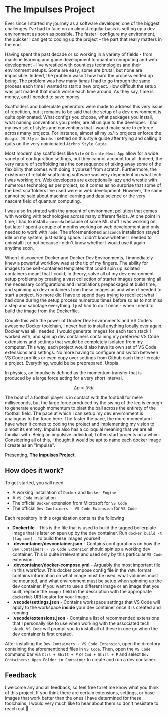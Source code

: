 # The Impulses Project

Ever since I started my journey as a software developer, one of the biggest challenges I've had to face on an almost regular basis is setting up a dev environment as soon as possible. The faster I configure my environment, the quicker I can get to coding up the project - the part that really matters in the end.

Having spent the past decade or so working in a variety of fields - from machine learning and game development to quantum computing and web development - I've wrestled with countless technologies and their environment setups. Some are easy, some are brutal, but none are impossible. Indeed, the problem wasn't how hard the process ended up being. The problem was how many *times* I had to go through the same process each time I wanted to start a new project. How difficult the setup was just made it that much worse each time around. As they say, time is money, and I needed to save money.

Scaffolders and boilerplate generators were made to address this very issue of repetition, but it remains to be said that the setup of a dev environment is quite opinionated. What configs you choose, what packages you install, what naming conventions you prefer, are all unique to the developer. I had my own set of styles and conventions that I would make sure to enforce across many projects. For instance, almost all my `JS`/`TS` projects enforce the `Google JS Style Guide`. I settled on this style guide after trying and calling it quits on the very opinionated `Airbnb Style Guide`. 

Most modern day scaffolders like `Vite` or `Create-Next-App` allow for a wide variety of configuration settings, but they cannot account for all. Indeed, the very nature of scaffolding has the consequence of taking away some of the flexibility that comes with doing it yourself from scratch. Furthermore, the existence of reliable scaffolding software was very dependent on what tech I was working on. Web developers are exceptionally lazy and wrestle with numerous technologies per project, so it comes as no surprise that some of the best scaffolders I've used were in web development. However, the same cannot be said about machine learning and data science or the very nascent field of quantum computing. 

I was also frustrated with the amount of environment pollution that comes with working with technologies across many different fields. At one point in time, I had to install `anaconda` because of some ML stuff I was working on, but later I spent a couple of months working on web development and only needed to work with `node`. The aforementioned `anaconda` installation stayed idle on my system, just eating space. I didn't know whether I needed to uninstall it or not because I didn't know whether I would use it again anytime soon. 

When I discovered Docker and Docker Dev Environments, I immediately knew a powerful workflow was at the tip of my fingers. The ability for images to be self-contained templates that could spin up isolated containers meant that I could, in theory, solve all of my dev environment setup problems by creating a vast collection of starter images containing all the necessary configurations and installations prepackaged at build time, and spinning up dev containers from these images as and when I needed to start a project. No more did I have to spend days trying to recollect what I had done during the setup process numerous times before so as to not miss a step and sabotage everything. I just had to do it once - when I need to build the image from the Dockerfile.

Couple this with the power of Docker Dev Environments and VS Code's awesome Docker toolchain, I never had to install anything locally ever again. Docker was all I needed. I would generate images for each tech stack I worked with, and spin up dev containers containing my preferred VS Code extensions and settings that would be completely isolated from my computer. This way, each project would also have its own set of VS Code extensions and settings. No more having to configure and switch between VS Code profiles or even copy over settings from Github each time I create a project. Everything, would be be preprepared. Utopia.

In physics, an impulse is defined as the momentum transfer that is produced by a large force acting for a very short interval. 

$$
\Delta p = \int F dt
$$

The boot of a football player is in contact with the football for mere milliseconds, but the large force produced by the swing of the leg is enough to generate enough momentum to blast the ball across the entirety of the football field. The pace at which I can setup my dev environment is analogous to the force here. The faster the pace, the more momentum I have when it comes to coding the project and implementing my vision to almost its entirety. Impulse also has a colloquial meaning that we are all familiar with. Being an impulsive individual, I often start projects on a whim. Considering all of this, I thought it would be apt to name each docker image I create as an "Impulse". 

Presenting, **The Impulses Project**.

## How does it work?

To get started, you will need

- A working installation of `Docker` and `Docker Engine`
- A `VS Code` installation
- The official `Docker` extension from Microsoft for `VS Code`
- The official `Dev Containers - VS Code Extension` for `VS Code`

Each repository in this organization contains the following

- **Dockerfile** - This is the file that is used to build the tagged boilerplate image that is later on spun up by the dev container. Run `docker build -t [tagname] .` to build these images yourself
- **.devcontainer/devcontainer.json** - Contains configurations on how the `Dev Containers - VS Code Extension` should spin up a working dev container. This is quite irrelevant and used only by this particular `VS Code` extension.
- **.devcontainer/docker-compose.yml** - Arguably the most important file in this workflow. This docker compose config file in the `YAML` format contains information on what image must be used, what volumes must be mounted, and what environment must be setup when spinning up the dev container. If you want to use a different image or an image that you built, replace the `image:` field in the description with the appropriate `dockerhub` URI locator for your image.
- **.vscode/settings.json** - Contains workspace settings that VS Code will apply to the workspace **inside** your dev container once it is created and running.
- **.vscode/extensions.json** - Contains a list of recommended extensions that I personally like to use when working with the associated tech stack. `VS Code` will prompt you to install all of these in one go when the dev container is first created.

After installing the `Dev Containers - VS Code Extension`, open the directory containing the aforementioned files in `VS Code`. Then, open the `VS Code` command bar via `Ctrl + Shift + P` or `Cmd + Shift + P` and select `Dev Containers: Open Folder in Container` to create and run a dev container. 

## Feedback

I welcome any and all feedback, so feel free to let me know what you think of this project. If you think there are certain extensions, settings, or base images that work better than the ones I have determined for these toolchains, I would very much like to hear about them so don't hesistate to reach out 💙

